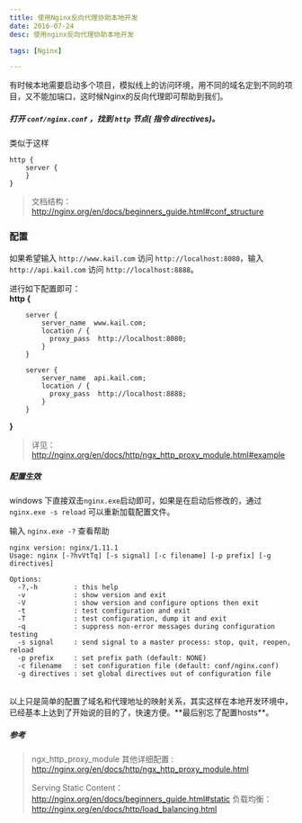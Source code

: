 ```yaml
---
title: 使用Nginx反向代理协助本地开发
date: 2016-07-24
desc: 使用nginx反向代理协助本地开发

tags: [Nginx]

---
```


有时候本地需要启动多个项目，模拟线上的访问环境，用不同的域名定到不同的项目，又不能加端口，这时候Nginx的反向代理即可帮助到我们。

<!--more-->

##### 打开 `conf/nginx.conf` ，找到 `http` 节点( 指令 directives)。
类似于这样
```
http {
    server {
    }
}
```
> 文档结构：http://nginx.org/en/docs/beginners_guide.html#conf_structure



### 配置
如果希望输入 `http://www.kail.com` 访问 `http://localhost:8080`，输入`http://api.kail.com` 访问 `http://localhost:8888`。

进行如下配置即可：  
**http {**
```
	server {
        server_name  www.kail.com;
        location / {
		  proxy_pass  http://localhost:8080;
        }
    }

    server {
        server_name  api.kail.com;
        location / {
		  proxy_pass  http://localhost:8888;
        }
    }
```
**}**

> 详见： http://nginx.org/en/docs/http/ngx_http_proxy_module.html#example


##### 配置生效

windows 下直接双击`nginx.exe`启动即可，如果是在启动后修改的，通过 `nginx.exe -s reload` 可以重新加载配置文件。

输入 `nginx.exe -?` 查看帮助 
```
nginx version: nginx/1.11.1
Usage: nginx [-?hvVtTq] [-s signal] [-c filename] [-p prefix] [-g directives]

Options:
  -?,-h         : this help
  -v            : show version and exit
  -V            : show version and configure options then exit
  -t            : test configuration and exit
  -T            : test configuration, dump it and exit
  -q            : suppress non-error messages during configuration testing
  -s signal     : send signal to a master process: stop, quit, reopen, reload
  -p prefix     : set prefix path (default: NONE)
  -c filename   : set configuration file (default: conf/nginx.conf)
  -g directives : set global directives out of configuration file
```

<br/>
以上只是简单的配置了域名和代理地址的映射关系，其实这样在本地开发环境中，已经基本上达到了开始说的目的了，快速方便。**最后别忘了配置hosts**。

##### 参考
> ngx_http_proxy_module 其他详细配置 : http://nginx.org/en/docs/http/ngx_http_proxy_module.html
>
> Serving Static Content： http://nginx.org/en/docs/beginners_guide.html#static
> 负载均衡：http://nginx.org/en/docs/http/load_balancing.html
 


